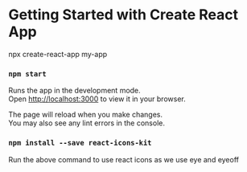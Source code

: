 # Getting Started with Create React App

npx create-react-app my-app
### `npm start`

Runs the app in the development mode.\
Open [http://localhost:3000](http://localhost:3000) to view it in your browser.

The page will reload when you make changes.\
You may also see any lint errors in the console.

### `npm install --save react-icons-kit`

Run the above command to use react icons as we use eye and eyeoff
